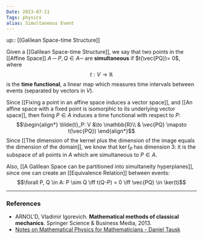 ```yaml
---
Date: 2023-07-11
Tags: physics
alias: Simultaneous Event
---
```

up:: [[Galilean Space-time Structure]]

Given a [[Galilean Space-time Structure]], we say that two points in the [[Affine Space]] $A$ ─ $P, Q \in A$─ are **simultaneous** if $t(\vec{PQ})= 0$, where
$$t: V \to \mathbb{R}$$
is the **time functional**, a linear map which measures time intervals between events (separated by vectors in $V$).

Since [[Fixing a point in an affine space induces a vector space]], and [[An affine space with a fixed point is isomorphic to its underlying vector space]], then fixing $P \in A$ induces a time functional with respect to $P$:
$$\begin{align*}
\tilde{t}_P: V &\to \mathbb{R}\\
& \vec{PQ} \mapsto t(\vec{PQ})
\end{align*}$$
Since [[The dimension of the kernel plus the dimension of the image equals the dimension of the domain]], we know that $\ker \tilde{t}_P$ has dimension $3$: it is the subspace of all points in $A$ which are simultaneous to $P \in A$.

Also, [[A Galilean Space can be partitioned into simultaneity hyperplanes]], since one can create an [[Equivalence Relation]] between events:
$$\forall P, Q \in A: P \sim Q \iff t(Q-P) = 0 \iff \vec{PQ} \in \ker(t)$$


---
### References
- ARNOL'D, Vladimir Igorevich. **Mathematical methods of classical mechanics**. Springer Science & Business Media, 2013.
- [Notes on Mathematical Physics for Mathematicians - Daniel Tausk](https://www.ime.usp.br/\~tausk/texts/MathPhysics.pdf)
